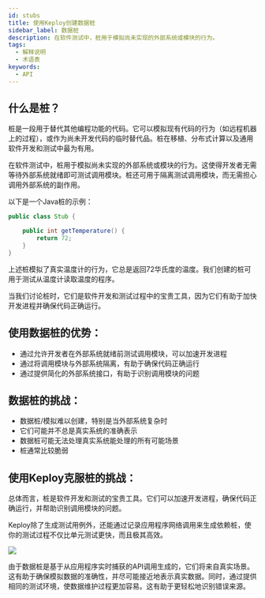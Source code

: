 ```yaml
---
id: stubs
title: 使用Keploy创建数据桩
sidebar_label: 数据桩
description: 在软件测试中，桩用于模拟尚未实现的外部系统或模块的行为。
tags:
  - 解释说明
  - 术语表
keywords:
  - API
---
```


## 什么是桩？

桩是一段用于替代其他编程功能的代码。它可以模拟现有代码的行为（如远程机器上的过程），或作为尚未开发代码的临时替代品。桩在移植、分布式计算以及通用软件开发和测试中最为有用。

在软件测试中，桩用于模拟尚未实现的外部系统或模块的行为。这使得开发者无需等待外部系统就绪即可测试调用模块。桩还可用于隔离测试调用模块，而无需担心调用外部系统的副作用。

以下是一个Java桩的示例：

```java
public class Stub {

    public int getTemperature() {
        return 72;
    }
}
```

上述桩模拟了真实温度计的行为，它总是返回72华氏度的温度。我们创建的桩可用于测试从温度计读取温度的程序。

当我们讨论桩时，它们是软件开发和测试过程中的宝贵工具，因为它们有助于加快开发进程并确保代码正确运行。

## 使用数据桩的优势：

- 通过允许开发者在外部系统就绪前测试调用模块，可以加速开发进程
- 通过将调用模块与外部系统隔离，有助于确保代码正确运行
- 通过提供简化的外部系统接口，有助于识别调用模块的问题

## 数据桩的挑战：

- 数据桩/模拟难以创建，特别是当外部系统复杂时
- 它们可能并不总是真实系统的准确表示
- 数据桩可能无法处理真实系统能处理的所有可能场景
- 桩通常比较脆弱

## 使用Keploy克服桩的挑战：

总体而言，桩是软件开发和测试的宝贵工具。它们可以加速开发进程，确保代码正确运行，并帮助识别调用模块的问题。

Keploy除了生成测试用例外，还能通过记录应用程序网络调用来生成依赖桩，使你的测试过程不仅比单元测试更快，而且极其高效。

<img src="https://keploy.io/docs/gif/record-replay.gif?raw=true"/>

由于数据桩是基于从应用程序实时捕获的API调用生成的，它们将来自真实场景。这有助于确保模拟数据的准确性，并尽可能接近地表示真实数据。同时，通过提供相同的测试环境，使数据维护过程更加容易。这有助于更轻松地识别错误来源。